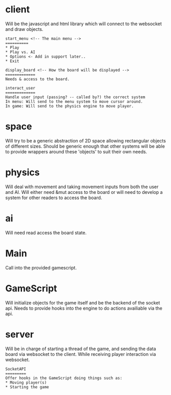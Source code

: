 client
======
Will be the javascript and html library which will connect to the websocket and draw 
objects.

    start_menu <!-- The main menu -->
    ==========
    * Play
    * Play vs. AI
    * Options <- Add in support later..
    * Exit

    display_board <!-- How the board will be displayed -->
    =============
    Needs & access to the board.

    interact_user 
    =============
    Handle user input (passing? -- called by?) the correct system
    In menu: Will send to the menu system to move cursor around.
    In game: Will send to the physics engine to move player.

space <!-- The representation of space for use in different subsystems. -->
=====
Will try to be a generic abstraction of 2D space allowing rectangular objects of 
  different sizes.
Should be generic enough that other systems will be able to provide wrappers around
  these 'objects' to suit their own needs.

physics
======
Will deal with movement and taking movement inputs from both the user and AI.
Will either need &mut access to the board or will need to develop a system for other
  readers to access the board.

ai <!--A simple AI that should always just head to the same horizontal level as the ball. -->
==
Will need read access the board state.

Main <!-- Will be a loop calling into subsystems, likely will need some sort of callback -->
====
Call into the provided gamescript.

GameScript
=========
Will initialize objects for the game itself and be the backend of the socket api.
Needs to provide hooks into the engine to do actions availiable via the api.

server
======
Will be in charge of starting a thread of the game, and sending the data board via websocket
to the client. While receiving player interaction via websocket.


    SocketAPI
    =========
    Offer hooks in the GameScript doing things such as:
    * Moving player(s)
    * Starting the game

